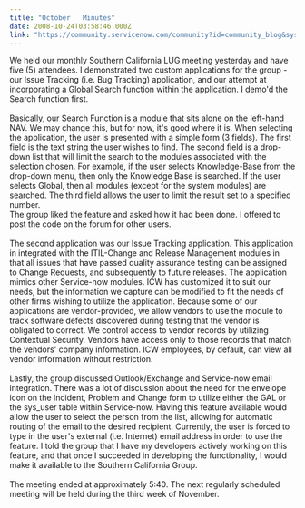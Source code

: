 ```yaml
---
title: "October   Minutes"
date: 2008-10-24T03:58:46.000Z
link: "https://community.servicenow.com/community?id=community_blog&sys_id=b4ccee25dbd0dbc01dcaf3231f9619d2"
---
```

<p>We held our monthly Southern California LUG meeting yesterday and have five (5) attendees. I demonstrated two custom applications for the group - our Issue Tracking (i.e. Bug Tracking) application, and our attempt at incorporating a Global Search function within the application. I demo'd the Search function first.<br /><br />Basically, our Search Function is a module that sits alone on the left-hand NAV. We may change this, but for now, it's good where it is. When selecting the application, the user is presented with a simple form (3 fields). The first field is the text string the user wishes to find. The second field is a drop-down list that will limit the search to the modules associated with the selection chosen. For example, if the user selects Knowledge-Base from the drop-down menu, then only the Knowledge Base is searched. If the user selects Global, then all modules (except for the system modules) are searched. The third field allows the user to limit the result set to a specified number.<br />The group liked the feature and asked how it had been done. I offered to post the code on the forum for other users.<br /><br />The second application was our Issue Tracking application. This application in integrated with the ITIL-Change and Release Management modules in that all issues that have passed quality assurance testing can be assigned to Change Requests, and subsequently to future releases. The application mimics other Service-now modules. ICW has customized it to suit our needs, but the information we capture can be modified to fit the needs of other firms wishing to utilize the application. Because some of our applications are vendor-provided, we allow vendors to use the module to track software defects discovered during testing that the vendor is obligated to correct. We control access to vendor records by utilizing Contextual Security. Vendors have access only to those records that match the vendors' company information. ICW employees, by default, can view all vendor information without restriction.<br /><br />Lastly, the group discussed Outlook/Exchange and Service-now email integration. There was a lot of discussion about the need for the envelope icon on the Incident, Problem and Change form to utilize either the GAL or the sys_user table within Service-now. Having this feature available would allow the user to select the person from the list, allowing for automatic routing of the email to the desired recipient. Currently, the user is forced to type in the user's external (i.e. Internet) email address in order to use the feature. I told the group that I have my developers actively working on this feature, and that once I succeeded in developing the functionality, I would make it available to the Southern California Group.<br /><br />The meeting ended at approximately 5:40. The next regularly scheduled meeting will be held during the third week of November.</p>